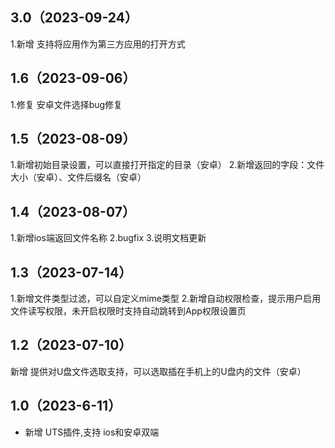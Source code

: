 ## 3.0（2023-09-24）
1.新增 支持将应用作为第三方应用的打开方式
## 1.6（2023-09-06）
1.修复 安卓文件选择bug修复
## 1.5（2023-08-09）
1.新增初始目录设置，可以直接打开指定的目录（安卓）
2.新增返回的字段：文件大小（安卓）、文件后缀名（安卓）
## 1.4（2023-08-07）
1.新增ios端返回文件名称
2.bugfix
3.说明文档更新
## 1.3（2023-07-14）
1.新增文件类型过滤，可以自定义mime类型
2.新增自动权限检查，提示用户启用文件读写权限，未开启权限时支持自动跳转到App权限设置页
## 1.2（2023-07-10）
新增 提供对U盘文件选取支持，可以选取插在手机上的U盘内的文件（安卓）
## 1.0（2023-6-11）

* 新增 UTS插件,支持 ios和安卓双端

